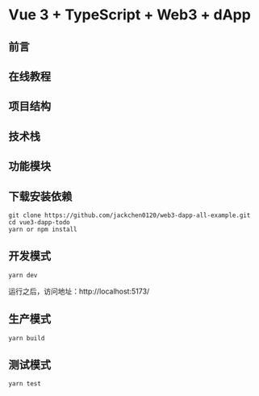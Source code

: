 # Vue 3 + TypeScript + Web3 + dApp

## 前言

## 在线教程

## 项目结构

## 技术栈

## 功能模块

## 下载安装依赖

```shell
git clone https://github.com/jackchen0120/web3-dapp-all-example.git
cd vue3-dapp-todo
yarn or npm install
```

## 开发模式

```shell
yarn dev
```

运行之后，访问地址：http://localhost:5173/

## 生产模式

```shell
yarn build
```

## 测试模式

```shell
yarn test
```

